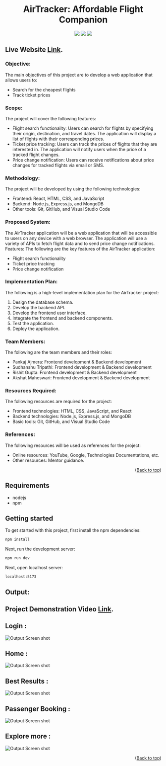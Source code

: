<h1 align="center">AirTracker: Affordable Flight Companion</h1>
<div align="center">
<a href="https://github.com/sudhanshu-77/AirTracker/issues"><img src="https://img.shields.io/github/issues/sudhanshu-77/AirTracker"></a>
<a><img src="https://img.shields.io/github/forks/sudhanshu-77/AirTracker"></a>
<a><img src="https://img.shields.io/github/stars/sudhanshu-77/AirTracker"></a>
</div>



## <a align="left"> Live Website </a> [Link](https://sunny-parfait-d420bc.netlify.app/).


### Objective:
The main objectives of this project are to develop a web application that allows users to:
* 	Search for the cheapest flights
* 	Track ticket prices
  
### Scope:
The project will cover the following features:
* 	Flight search functionality: Users can search for flights by specifying their origin, destination, and travel dates. The application will display a list of flights with their corresponding prices.
* 	Ticket price tracking: Users can track the prices of flights that they are interested in. The application will notify users when the price of a tracked flight changes.
* 	Price change notification: Users can receive notifications about price changes for tracked flights via email or SMS.

### Methodology:
The project will be developed by using the following technologies:
* 	Frontend: React, HTML, CSS, and JavaScript
* 	Backend: Node.js, Express.js, and MongoDB
* 	Other tools: Git, GitHub, and Visual Studio Code

### Proposed System:
The AirTracker application will be a web application that will be accessible to users on any device with a web browser. The application will use a variety of APIs to fetch flight data and to send price change notifications.
Features:
The following are the key features of the AirTracker application:
* 	Flight search functionality
* 	Ticket price tracking
* 	Price change notification

### Implementation Plan:
The following is a high-level implementation plan for the AirTracker project:
1.	Design the database schema.
2.	Develop the backend API.
3.	Develop the frontend user interface.
4.	Integrate the frontend and backend components.
5.	Test the application.
6.	Deploy the application.

### Team Members:
The following are the team members and their roles:
* 	Pankaj Ajmera: Frontend development & Backend development
* 	Sudhanshu Tripathi: Frontend development & Backend development
* 	Rishit Gupta: Frontend development & Backend development
* 	Akshat Maheswari: Frontend development & Backend development

### Resources Required:
The following resources are required for the project:
* 	Frontend technologies: HTML, CSS, JavaScript, and React
* 	Backend technologies: Node.js, Express.js, and MongoDB
* 	Basic tools: Git, GitHub, and Visual Studio Code

### References:
The following resources will be used as references for the project:
* Online resources: YouTube, Google, Technologies Documentations, etc.
* Other resources: Mentor guidance.
<p align="right">(<a href="#top">Back to top</a>)</p>

## Requirements

- nodejs
- npm

## Getting started

To get started with this project, first install the npm dependencies:

```bash
npm install
```

Next, run the development server:

```bash
npm run dev
```
Next, open localhost server:

```bash
localhost:5173
```



## Output:

## <a align="left"> Project Demonstration Video </a> [Link](https://youtu.be/O0dEew24_XM?si=XBNtTMTE5BO2LzJH).

## Login :
![Output Screen shot](ImagesOutput/login.png)

## Home :
![Output Screen shot](ImagesOutput/home.png)

## Best Results :
![Output Screen shot](ImagesOutput/result.png)

## Passenger Booking :
![Output Screen shot](ImagesOutput/book.png)

## Explore more :
![Output Screen shot](ImagesOutput/explore.png)

<p align="right">(<a href="#top">Back to top</a>)</p>






